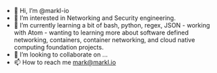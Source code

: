 - 👋 Hi, I’m @markl-io
- 👀 I’m interested in Networking and Security engineering.
- 🌱 I’m currently learning a bit of bash, python, regex, JSON - working with Atom - wanting to learning more about software defined networking, containers, container networking, and cloud native computing foundation projects.
- 💞️ I’m looking to collaborate on ...
- 📫 How to reach me mark@markl.io

<!---
markl-io/markl-io is a ✨ special ✨ repository because its `README.md` (this file) appears on your GitHub profile.
You can click the Preview link to take a look at your changes.
--->
